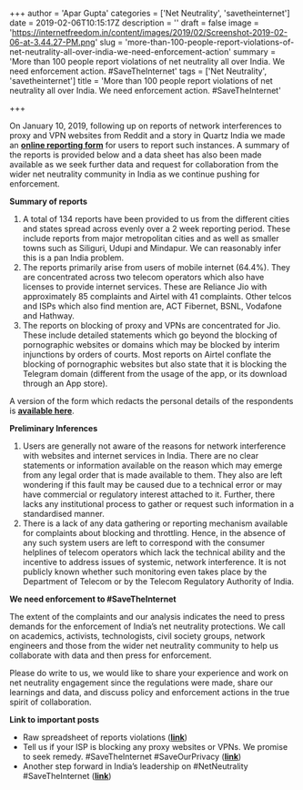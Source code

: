 +++
author = 'Apar Gupta'
categories = ['Net Neutrality', 'savetheinternet']
date = 2019-02-06T10:15:17Z
description = ''
draft = false
image = 'https://internetfreedom.in/content/images/2019/02/Screenshot-2019-02-06-at-3.44.27-PM.png'
slug = 'more-than-100-people-report-violations-of-net-neutrality-all-over-india-we-need-enforcement-action'
summary = 'More than 100 people report violations of net neutrality all over India. We need enforcement action. #SaveTheInternet'
tags = ['Net Neutrality', 'savetheinternet']
title = 'More than 100 people report violations of net neutrality all over India. We need enforcement action. #SaveTheInternet'

+++


On January 10, 2019, following up on reports of network interferences to proxy and VPN websites from Reddit and a story in Quartz India we made an [**online reporting form**](https://internetfreedom.in/more-than-100-people-report-violations-of-net-neutrality-all-over-india-we-need-enforcement-action/proxy%20and%20VPN%20websites) for users to report such instances. A summary of the reports is provided below and a data sheet has also been made available as we seek further data and request for collaboration from the wider net neutrality community in India as we continue pushing for enforcement.

**Summary of reports**

1. A total of 134 reports have been provided to us from the different cities and states spread across evenly over a 2 week reporting period. These include reports from major metropolitan cities and as well as smaller towns such as Siliguri, Udupi and Mindapur. We can reasonably infer this is a pan India problem.
2. The reports primarily arise from users of mobile internet (64.4%). They are concentrated across two telecom operators which also have licenses to provide internet services. These are Reliance Jio with approximately 85 complaints and Airtel with 41 complaints. Other telcos and ISPs which also find mention are, ACT Fibernet, BSNL, Vodafone and Hathway.
3. The reports on blocking of proxy and VPNs are concentrated for Jio. These include detailed statements which go beyond the blocking of pornographic websites or domains which may be blocked by interim injunctions by orders of courts.  Most reports on Airtel conflate the blocking of pornographic websites but also state that it is blocking the Telegram domain (different from the usage of the app, or its download through an App store).

A version of the form which redacts the personal details of the respondents is [**available here**](https://docs.google.com/spreadsheets/d/1O5ToesR8HCcH6bmP_s7s5jN6YlYw4t4l-ovCpmY7xyc/edit#gid=1822363676).

**Preliminary Inferences**

1. Users are generally not aware of the reasons for network interference with websites and internet services in India. There are no clear statements or information available on the reason which may emerge from any legal order that is made available to them. They also are left wondering if this fault may be caused due to a technical error or may have commercial or regulatory interest attached to it. Further, there lacks any institutional process to gather or request such information in a standardised manner.
2. There is a lack of any data gathering or reporting mechanism available for complaints about blocking and throttling. Hence, in the absence of any such system users are left to correspond with the consumer helplines of telecom operators which lack the technical ability and the incentive to address issues of systemic, network interference. It is not publicly known whether such monitoring even takes place by the Department of Telecom or by the Telecom Regulatory Authority of India.

**We need enforcement to #SaveTheInternet**

The extent of the complaints and our analysis indicates the need to press demands for the enforcement of India’s net neutrality protections. We call on academics, activists, technologists, civil society groups, network engineers and those from the wider net neutrality community to help us collaborate with data and then press for enforcement.

Please do write to us, we would like to share your experience and work on net neutrality engagement since the regulations were made, share our learnings and data, and discuss policy and enforcement actions in the true spirit of collaboration.

**Link to important posts**

* Raw spreadsheet of reports violations ([**link**](https://docs.google.com/spreadsheets/d/1O5ToesR8HCcH6bmP_s7s5jN6YlYw4t4l-ovCpmY7xyc/edit#gid=1822363676))
* Tell us if your ISP is blocking any proxy websites or VPNs. We promise to seek remedy. #SaveTheInternet #SaveOurPrivacy ([**link**](https://internetfreedom.in/tell-us-if-your-isp-is-blocking-any-proxy-or-vpns-we-promise-to-seek-remedy-savetheinternet-saveourprivacy/))
* Another step forward in India’s leadership on #NetNeutrality #SaveTheInternet ([**link**](https://internetfreedom.in/another-step-forward-in-indias-leadership-on-net-neutrality/))

